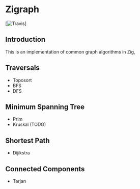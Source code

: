 # Zigraph

[![Travis](https://travis-ci.org/onebsv1/zigraph.svg?branch=master)]

## Introduction

This is an implementation of common graph algorithms in Zig,

## Traversals

- Toposort
- BFS
- DFS

## Minimum Spanning Tree

- Prim
- Kruskal (TODO)

## Shortest Path

- Dijikstra

## Connected Components

- Tarjan
